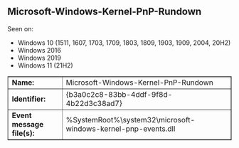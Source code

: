 ## Microsoft-Windows-Kernel-PnP-Rundown

Seen on:
* Windows 10 (1511, 1607, 1703, 1709, 1803, 1809, 1903, 1909, 2004, 20H2)
* Windows 2016
* Windows 2019
* Windows 11 (21H2)

<table border="1" class="docutils">
  <tbody>
    <tr>
      <td><b>Name:</b></td>
      <td>Microsoft-Windows-Kernel-PnP-Rundown</td>
    </tr>
    <tr>
      <td><b>Identifier:</b></td>
      <td>{b3a0c2c8-83bb-4ddf-9f8d-4b22d3c38ad7}</td>
    </tr>
    <tr>
      <td><b>Event message file(s):</b></td>
      <td>%SystemRoot%\system32\microsoft-windows-kernel-pnp-events.dll</td>
    </tr>
  </tbody>
</table>

&nbsp;

